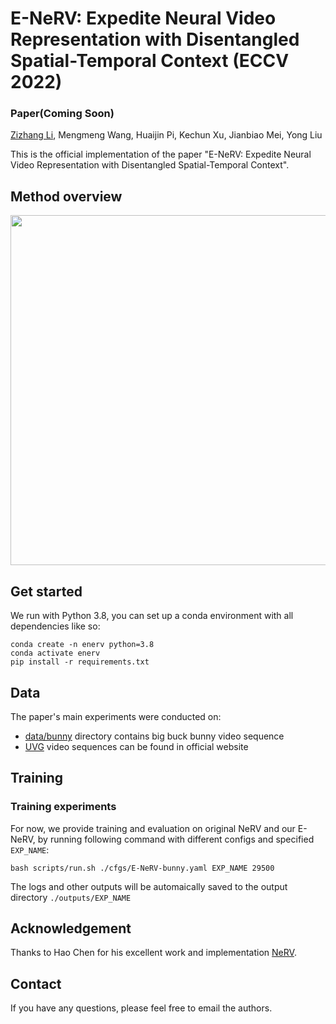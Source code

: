 # E-NeRV: Expedite Neural Video Representation with Disentangled Spatial-Temporal Context  (ECCV 2022)

### Paper(Coming Soon)


[Zizhang Li](https://kyleleey.github.io),
Mengmeng Wang,
Huaijin Pi,
Kechun Xu,
Jianbiao Mei,
Yong Liu

This is the official implementation of the paper "E-NeRV: Expedite Neural Video Representation with Disentangled Spatial-Temporal Context".

## Method overview
<img src="https://i.imgur.com/OTdHe6r.png" width="560"  />

## Get started
We run with Python 3.8, you can set up a conda environment with all dependencies like so:

```shell
conda create -n enerv python=3.8
conda activate enerv
pip install -r requirements.txt 
```

## Data
The paper's main experiments were conducted on:
* [data/bunny](./data/bunny) directory contains big buck bunny video sequence
* [UVG](http://ultravideo.fi/#testsequences) video sequences can be found in official website

## Training

### Training experiments
For now, we provide training and evaluation on original NeRV and our E-NeRV, by running following command with different configs and specified ```EXP_NAME```:

```shell
bash scripts/run.sh ./cfgs/E-NeRV-bunny.yaml EXP_NAME 29500
```

The logs and other outputs will be automaically saved to the output directory ```./outputs/EXP_NAME```

## Acknowledgement
Thanks to Hao Chen for his excellent work and implementation [NeRV](https://github.com/haochen-rye/NeRV).

## Contact
If you have any questions, please feel free to email the authors.